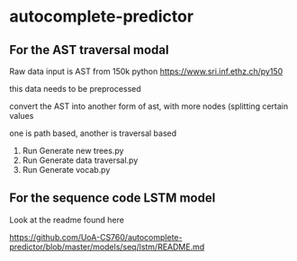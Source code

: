 # autocomplete-predictor


## For the AST traversal modal
Raw data input is AST from 150k python https://www.sri.inf.ethz.ch/py150

this data needs to be preprocessed

convert the AST into another form of ast, with more nodes (splitting certain values

one is path based, another is traversal based

1. Run Generate new trees.py
2. Run Generate data traversal.py
3. Run Generate vocab.py


## For the sequence code LSTM model

Look at the readme found here

https://github.com/UoA-CS760/autocomplete-predictor/blob/master/models/seq/lstm/README.md
